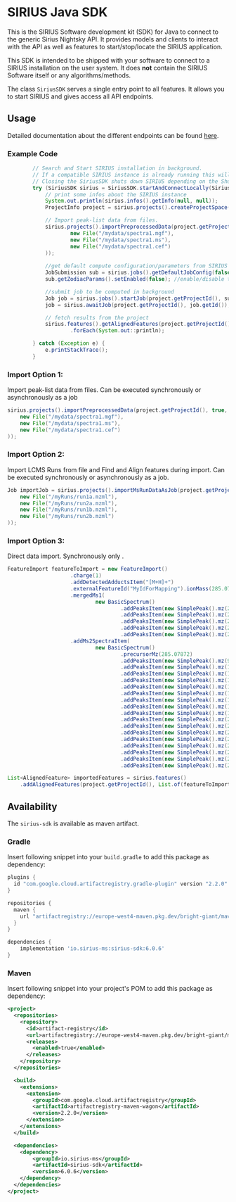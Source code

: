 # SIRIUS Java SDK
This is the SIRIUS Software development kit (SDK) for Java to connect to the generic Sirius Nightsky API.
It provides models and clients to interact with the API as well as features to start/stop/locate the SIRIUS application.

This SDK is intended to be shipped with your software to connect to a SIRIUS installation on the user system. It
does **not** contain the SIRIUS Software itself or any algorithms/methods.

The class `SiriusSDK` serves a single entry point to all features. It allows you to start SIRIUS and gives access all
API endpoints.

## Usage
Detailed documentation about the different endpoints can be found [here]().

### Example Code

```java
        // Search and Start SIRIUS installation in background.
        // If a compatible SIRIUS instance is already running this will be used instead
        // Closing the SiriusSDK shuts down SIRIUS depending on the ShutdownMode.
        try (SiriusSDK sirius = SiriusSDK.startAndConnectLocally(SiriusSDK.ShutdownMode.AUTO, false)) {
            // print some infos about the SIRIUS instance
            System.out.println(sirius.infos().getInfo(null, null));
            ProjectInfo project = sirius.projects().createProjectSpace("myProject", "/tmp/" + UUID.randomUUID(), null);

            // Import peak-list data from files.
            sirius.projects().importPreprocessedData(project.getProjectId(), true, true, List.of(
                    new File("/mydata/spectra1.mgf"),
                    new File("/mydata/spectra1.ms"),
                    new File("/mydata/spectra1.cef")
            ));
            
            //get default compute configuration/parameters from SIRIUS (optional)
            JobSubmission sub = sirius.jobs().getDefaultJobConfig(false);
            sub.getZodiacParams().setEnabled(false); //enable/disable tools

            //submit job to be computed in background
            Job job = sirius.jobs().startJob(project.getProjectId(), sub, null);
            job = sirius.awaitJob(project.getProjectId(), job.getId());

            // fetch results from the project
            sirius.features().getAlignedFeatures(project.getProjectId(), List.of(AlignedFeatureOptField.TOPANNOTATIONS))
                    .forEach(System.out::println);

        } catch (Exception e) {
            e.printStackTrace();
        }
```
### Import Option 1:
Import peak-list data from files. Can be executed synchronously or asynchronously as a job
```java
sirius.projects().importPreprocessedData(project.getProjectId(), true, true, List.of(
    new File("/mydata/spectra1.mgf"),
    new File("/mydata/spectra1.ms"),
    new File("/mydata/spectra1.cef")
));
```
### Import Option 2:
Import LCMS Runs from file and Find and Align features during import. Can be executed synchronously or asynchronously as a job.
```java
Job importJob = sirius.projects().importMsRunDataAsJob(project.getProjectId(), true, true, List.of(
    new File("/myRuns/run1a.mzml"),
    new File("/myRuns/run2a.mzml"),
    new File("/myRuns/run1b.mzml"),
    new File("/myRuns/run2b.mzml")
));
```
### Import Option 3:
Direct data import. Synchronously only .
```java
FeatureImport featureToImport = new FeatureImport()
                    .charge(1)
                    .addDetectedAdductsItem("[M+H]+")
                    .externalFeatureId("MyIdForMapping").ionMass(285.0787)
                    .mergedMs1(
                            new BasicSpectrum()
                                    .addPeaksItem(new SimplePeak().mz(285.0789).intensity(210252.13))
                                    .addPeaksItem(new SimplePeak().mz(286.0822).intensity(36264.31))
                                    .addPeaksItem(new SimplePeak().mz(287.0766).intensity(70364.01))
                                    .addPeaksItem(new SimplePeak().mz(288.0791).intensity(12274.46))
                                    .addPeaksItem(new SimplePeak().mz(289.0840).intensity(1037.72)))
                    .addMs2SpectraItem(
                            new BasicSpectrum()
                                    .precursorMz(285.07872)
                                    .addPeaksItem(new SimplePeak().mz(91.0545).intensity(317.62))
                                    .addPeaksItem(new SimplePeak().mz(105.0333).intensity(503.78))
                                    .addPeaksItem(new SimplePeak().mz(154.0415).intensity(3030.97))
                                    .addPeaksItem(new SimplePeak().mz(167.0116).intensity(240.42))
                                    .addPeaksItem(new SimplePeak().mz(172.0628).intensity(297.89))
                                    .addPeaksItem(new SimplePeak().mz(179.0369).intensity(207.02))
                                    .addPeaksItem(new SimplePeak().mz(180.0199).intensity(349.96))
                                    .addPeaksItem(new SimplePeak().mz(182.0367).intensity(780.00))
                                    .addPeaksItem(new SimplePeak().mz(193.0883).intensity(1824.38))
                                    .addPeaksItem(new SimplePeak().mz(221.1065).intensity(307.91))
                                    .addPeaksItem(new SimplePeak().mz(222.1147).intensity(2002.34))
                                    .addPeaksItem(new SimplePeak().mz(228.0573).intensity(1800.88))
                                    .addPeaksItem(new SimplePeak().mz(241.0527).intensity(301.77))
                                    .addPeaksItem(new SimplePeak().mz(255.0662).intensity(207.54))
                                    .addPeaksItem(new SimplePeak().mz(257.0839).intensity(3000.70))
                                    .addPeaksItem(new SimplePeak().mz(285.0787).intensity(18479.91))
                                    .addPeaksItem(new SimplePeak().mz(285.2895).intensity(268.90)));

List<AlignedFeature> importedFeatures = sirius.features()
    .addAlignedFeatures(project.getProjectId(), List.of(featureToImport), null, null);
```



## Availability
The `sirius-sdk` is available as maven artifact.

### Gradle
Insert following snippet into your `build.gradle` to add this package as dependency:

```groovy
plugins {
  id "com.google.cloud.artifactregistry.gradle-plugin" version "2.2.0"
}

repositories {
  maven {
    url "artifactregistry://europe-west4-maven.pkg.dev/bright-giant/maven-public"
  }
}

dependencies {
    implementation 'io.sirius-ms:sirius-sdk:6.0.6'
}
```

### Maven
Insert following snippet into your project's POM to add this package as dependency:

```xml
<project>
  <repositories>
    <repository>
      <id>artifact-registry</id>
      <url>artifactregistry://europe-west4-maven.pkg.dev/bright-giant/maven-public</url>
      <releases>
        <enabled>true</enabled>
      </releases>
    </repository>
  </repositories>

  <build>
    <extensions>
      <extension>
        <groupId>com.google.cloud.artifactregistry</groupId>
        <artifactId>artifactregistry-maven-wagon</artifactId>
        <version>2.2.0</version>
      </extension>
    </extensions>
  </build>

  <dependencies>
    <dependency>
        <groupId>io.sirius-ms</groupId>
        <artifactId>sirius-sdk</artifactId>
        <version>6.0.6</version>
    </dependency>
  </dependencies>
</project>
```
